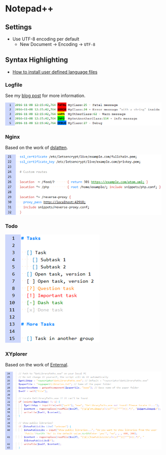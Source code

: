 # Notepad++

## Settings

- Use UTF-8 encoding per default
  - New Document → Encoding → `UTF-8`

## Syntax Highlighting

- [How to install user defined language files](http://docs.notepad-plus-plus.org/index.php/User_Defined_Language_Files#How_to_install_user_defined_language_files)

### Logfile

See my [blog post](https://darekkay.com/blog/turn-notepad-into-a-log-file-analyzer/) for more information.

![Logfile syntax highlighting](lang_logfile_screenshot.png)

### Nginx

Based on the work of [dslatten](https://github.com/dslatten/nginx_npp).

![Nginx syntax highlighting](lang_nginx_screenshot.png)

### Todo

![Todo syntax highlighting](lang_todo_screenshot.png)

### XYplorer

Based on the work of [Enternal](https://www.xyplorer.com/xyfc/viewtopic.php?f=7&t=9810).

![XYplorer syntax highlighting](lang_xyplorer_screenshot.png)
